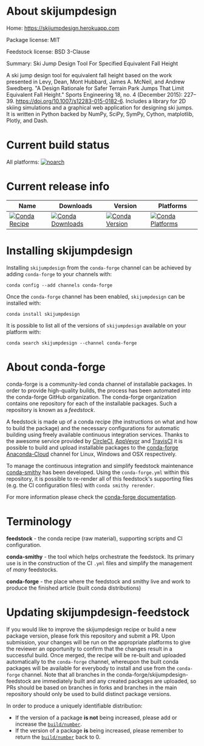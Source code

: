 About skijumpdesign
===================

Home: https://skijumpdesign.herokuapp.com

Package license: MIT

Feedstock license: BSD 3-Clause

Summary: Ski Jump Design Tool For Specified Equivalent Fall Height

A ski jump design tool for equivalent fall height based on the work
presented in Levy, Dean, Mont Hubbard, James A. McNeil, and Andrew Swedberg.
"A Design Rationale for Safer Terrain Park Jumps That Limit Equivalent Fall
Height." Sports Engineering 18, no. 4 (December 2015): 227–39.
https://doi.org/10.1007/s12283-015-0182-6. Includes a library for 2D skiing
simulations and a graphical web application for designing ski jumps. It is
written in Python backed by NumPy, SciPy, SymPy, Cython, matplotlib,
Plotly, and Dash.


Current build status
====================

All platforms:
[![noarch](https://img.shields.io/circleci/project/github/conda-forge/skijumpdesign-feedstock/master.svg?label=noarch)](https://circleci.com/gh/conda-forge/skijumpdesign-feedstock)

Current release info
====================

| Name | Downloads | Version | Platforms |
| --- | --- | --- | --- |
| [![Conda Recipe](https://img.shields.io/badge/recipe-skijumpdesign-green.svg)](https://anaconda.org/conda-forge/skijumpdesign) | [![Conda Downloads](https://img.shields.io/conda/dn/conda-forge/skijumpdesign.svg)](https://anaconda.org/conda-forge/skijumpdesign) | [![Conda Version](https://img.shields.io/conda/vn/conda-forge/skijumpdesign.svg)](https://anaconda.org/conda-forge/skijumpdesign) | [![Conda Platforms](https://img.shields.io/conda/pn/conda-forge/skijumpdesign.svg)](https://anaconda.org/conda-forge/skijumpdesign) |

Installing skijumpdesign
========================

Installing `skijumpdesign` from the `conda-forge` channel can be achieved by adding `conda-forge` to your channels with:

```
conda config --add channels conda-forge
```

Once the `conda-forge` channel has been enabled, `skijumpdesign` can be installed with:

```
conda install skijumpdesign
```

It is possible to list all of the versions of `skijumpdesign` available on your platform with:

```
conda search skijumpdesign --channel conda-forge
```


About conda-forge
=================

conda-forge is a community-led conda channel of installable packages.
In order to provide high-quality builds, the process has been automated into the
conda-forge GitHub organization. The conda-forge organization contains one repository
for each of the installable packages. Such a repository is known as a *feedstock*.

A feedstock is made up of a conda recipe (the instructions on what and how to build
the package) and the necessary configurations for automatic building using freely
available continuous integration services. Thanks to the awesome service provided by
[CircleCI](https://circleci.com/), [AppVeyor](https://www.appveyor.com/)
and [TravisCI](https://travis-ci.org/) it is possible to build and upload installable
packages to the [conda-forge](https://anaconda.org/conda-forge)
[Anaconda-Cloud](https://anaconda.org/) channel for Linux, Windows and OSX respectively.

To manage the continuous integration and simplify feedstock maintenance
[conda-smithy](https://github.com/conda-forge/conda-smithy) has been developed.
Using the ``conda-forge.yml`` within this repository, it is possible to re-render all of
this feedstock's supporting files (e.g. the CI configuration files) with ``conda smithy rerender``.

For more information please check the [conda-forge documentation](https://conda-forge.org/docs/).

Terminology
===========

**feedstock** - the conda recipe (raw material), supporting scripts and CI configuration.

**conda-smithy** - the tool which helps orchestrate the feedstock.
                   Its primary use is in the construction of the CI ``.yml`` files
                   and simplify the management of *many* feedstocks.

**conda-forge** - the place where the feedstock and smithy live and work to
                  produce the finished article (built conda distributions)


Updating skijumpdesign-feedstock
================================

If you would like to improve the skijumpdesign recipe or build a new
package version, please fork this repository and submit a PR. Upon submission,
your changes will be run on the appropriate platforms to give the reviewer an
opportunity to confirm that the changes result in a successful build. Once
merged, the recipe will be re-built and uploaded automatically to the
`conda-forge` channel, whereupon the built conda packages will be available for
everybody to install and use from the `conda-forge` channel.
Note that all branches in the conda-forge/skijumpdesign-feedstock are
immediately built and any created packages are uploaded, so PRs should be based
on branches in forks and branches in the main repository should only be used to
build distinct package versions.

In order to produce a uniquely identifiable distribution:
 * If the version of a package **is not** being increased, please add or increase
   the [``build/number``](https://conda.io/docs/user-guide/tasks/build-packages/define-metadata.html#build-number-and-string).
 * If the version of a package **is** being increased, please remember to return
   the [``build/number``](https://conda.io/docs/user-guide/tasks/build-packages/define-metadata.html#build-number-and-string)
   back to 0.
